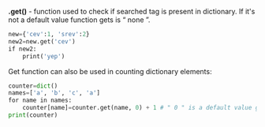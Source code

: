 


  
**.get()** - function used to check if searched tag is present in dictionary. If it's not a default value function gets is “ none ”.  
  

```python
new={'cev':1, 'srev':2}  
new2=new.get('cev')  
if new2:  
    print('yep')
```
  
  
Get function can also be used in counting dictionary elements:  
  

```python
counter=dict()  
names=['a', 'b', 'c', 'a']  
for name in names:  
	counter[name]=counter.get(name, 0) + 1 # " 0 " is a default value get function returns.  
print(counter)
```
  
